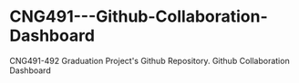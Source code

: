 # CNG491---Github-Collaboration-Dashboard
CNG491-492 Graduation Project's Github Repository. Github Collaboration Dashboard 
